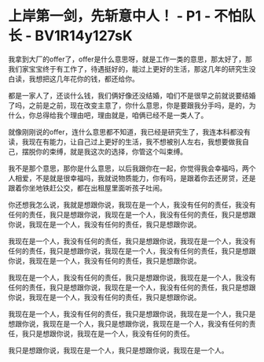 # 上岸第一剑，先斩意中人！ - P1 - 不怕队长 - BV1R14y127sK

我拿到大厂的offer了，offer是什么意思呀，就是工作一类的意思，那太好了，那我们家宝宝终于有工作了，待遇挺好的，能过上更好的生活，那这几年的研究生没白读，我想把这几年花你的钱，都还给你。

都是一家人了，还谈什么钱，我们俩好像还没结婚，咱们不是很早之前就说要结婚了吗，之前是之前，现在改变主意了，你什么意思，你是要跟我分手吗，是的，为什么，你总得给我个理由吧，理由就是，咱俩已经不是一类人了。

就像刚刚说的offer，连什么意思都不知道，我已经是研究生了，我连本科都没有读，我现在有能力，让自己过上更好的生活，我不想被别人左右，我想要做我自己，摆脱你的束缚，就是我这次的选择，你管这个叫束缚。

我不是那个意思，那你是什么意思，以后我跟你在一起，你觉得我会幸福吗，两个人相爱，不是就是很幸福吗，我就说物质能力，你有吗，是跟着你去还房贷，还是跟着你坐地铁赶公交，都在出租屋里面听孩子吐闹。

你还想我怎么说，我就是想跟你说，我现在是一个人，我没有任何的责任，我没有任何的责任，我只是想跟你说，我现在是一个人，我没有任何的责任，我只是想跟你说，我现在是一个人，我没有任何的责任，我只是想跟你说。

我现在是一个人，我没有任何的责任，我只是想跟你说，我现在是一个人，我没有任何的责任，我只是想跟你说，我现在是一个人，我没有任何的责任，我只是想跟你说，我现在是一个人，我没有任何的责任，我只是想跟你说。

我现在是一个人，我没有任何的责任，我只是想跟你说，我现在是一个人，我没有任何的责任，我只是想跟你说，我现在是一个人，我没有任何的责任，我只是想跟你说，我现在是一个人，我没有任何的责任，我只是想跟你说。

我现在是一个人，我没有任何的责任，我只是想跟你说，我现在是一个人，我只是想跟你说，我现在是一个人，我只是想跟你说，我现在是一个人，我没有任何的责任，我只是想跟你说，我现在是一个人，我没有任何的责任。

我只是想跟你说，我现在是一个人，我只是想跟你说，我现在是一个人。